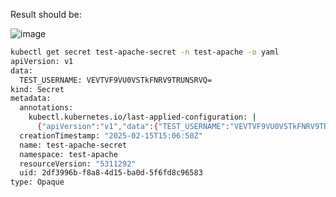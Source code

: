 Result should be:

![image](https://github.com/user-attachments/assets/54643978-1d1e-4c5d-810c-e6d0e1dfc121)

```bash
kubectl get secret test-apache-secret -n test-apache -o yaml
apiVersion: v1
data:
  TEST_USERNAME: VEVTVF9VU0VSTkFNRV9TRUNSRVQ=
kind: Secret
metadata:
  annotations:
    kubectl.kubernetes.io/last-applied-configuration: |
      {"apiVersion":"v1","data":{"TEST_USERNAME":"VEVTVF9VU0VSTkFNRV9TRUNSRVQ="},"kind":"Secret","metadata":{"annotations":{},"name":"test-apache-secret","namespace":"test-apache"},"type":"Opaque"}
  creationTimestamp: "2025-02-15T15:06:50Z"
  name: test-apache-secret
  namespace: test-apache
  resourceVersion: "5311292"
  uid: 2df3996b-f8a8-4d15-ba0d-5f6fd8c96583
type: Opaque
```
